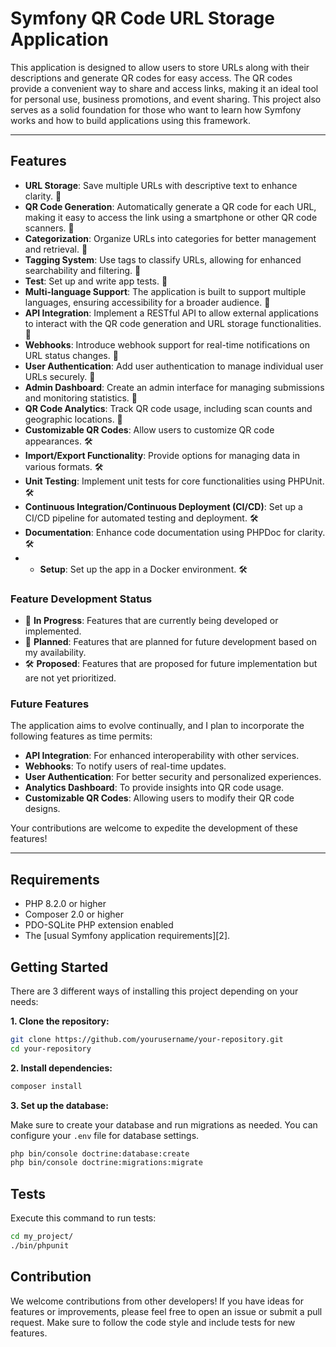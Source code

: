 # Symfony QR Code URL Storage Application

This application is designed to allow users to store URLs along with their descriptions and generate QR codes for easy access. 
The QR codes provide a convenient way to share and access links, making it an ideal tool for personal use, business promotions, and event sharing. 
This project also serves as a solid foundation for those who want to learn how Symfony works and how to build applications using this framework.

------------

## Features

- **URL Storage**: Save multiple URLs with descriptive text to enhance clarity. 🌱
- **QR Code Generation**: Automatically generate a QR code for each URL, making it easy to access the link using a smartphone or other QR code scanners. 🌱
- **Categorization**: Organize URLs into categories for better management and retrieval. 🌱
- **Tagging System**: Use tags to classify URLs, allowing for enhanced searchability and filtering. 🌱
- **Test**:  Set up and write app tests. 🌱
- **Multi-language Support**: The application is built to support multiple languages, ensuring accessibility for a broader audience. 🚧
- **API Integration**: Implement a RESTful API to allow external applications to interact with the QR code generation and URL storage functionalities. 🚧
- **Webhooks**: Introduce webhook support for real-time notifications on URL status changes. 🚧
- **User Authentication**: Add user authentication to manage individual user URLs securely. 🚧
- **Admin Dashboard**: Create an admin interface for managing submissions and monitoring statistics. 🚧
- **QR Code Analytics**: Track QR code usage, including scan counts and geographic locations. 🚧
- **Customizable QR Codes**: Allow users to customize QR code appearances. 🛠️
- **Import/Export Functionality**: Provide options for managing data in various formats. 🛠️
- **Unit Testing**: Implement unit tests for core functionalities using PHPUnit. 🛠️
- **Continuous Integration/Continuous Deployment (CI/CD)**: Set up a CI/CD pipeline for automated testing and deployment. 🛠️
- **Documentation**: Enhance code documentation using PHPDoc for clarity. 🛠️
- - **Setup**: Set up the app in a Docker environment. 🛠️


### Feature Development Status

- 🌱 **In Progress**: Features that are currently being developed or implemented.
- 🚧 **Planned**: Features that are planned for future development based on my availability.
- 🛠️ **Proposed**: Features that are proposed for future implementation but are not yet prioritized.

### Future Features

The application aims to evolve continually, and I plan to incorporate the following features as time permits:
- **API Integration**: For enhanced interoperability with other services.
- **Webhooks**: To notify users of real-time updates.
- **User Authentication**: For better security and personalized experiences.
- **Analytics Dashboard**: To provide insights into QR code usage.
- **Customizable QR Codes**: Allowing users to modify their QR code designs.

Your contributions are welcome to expedite the development of these features!

------------

## Requirements

- PHP 8.2.0 or higher
- Composer 2.0 or higher
- PDO-SQLite PHP extension enabled
- The [usual Symfony application requirements][2].

## Getting Started

There are 3 different ways of installing this project depending on your needs:

**1. Clone the repository:**

```bash
git clone https://github.com/yourusername/your-repository.git
cd your-repository
```

**2. Install dependencies:**

```bash
composer install
```

**3. Set up the database:**

Make sure to create your database and run migrations as needed. You can configure your `.env` file for database settings.

```bash
php bin/console doctrine:database:create
php bin/console doctrine:migrations:migrate
```

## Tests

Execute this command to run tests:

```bash
cd my_project/
./bin/phpunit
```

## Contribution

We welcome contributions from other developers! If you have ideas for features or improvements, please feel free to open an issue or submit a pull request. Make sure to follow the code style and include tests for new features.

